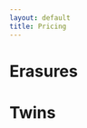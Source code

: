 ```yaml
---
layout: default
title: Pricing
---
```

<div class="wrapper">
	<h1>Erasures</h1>
</div>
<script async src="https://js.stripe.com/v3/pricing-table.js"></script>
<stripe-pricing-table pricing-table-id="prctbl_1MMxN2HduG3UDq9YNeKOLba4"
publishable-key="pk_test_51M4LvsHduG3UDq9YPelvJmXAKPotdCsDwgsznOFMZCZbMjlOUhjLBIwJdwTCtah4EzzF43dPBwJCW2UnVnGRgmDg00cwLGmaZT">
</stripe-pricing-table>

<div class="wrapper">
	<h1>Twins</h1>
</div>
<script async="" src="https://js.stripe.com/v3/pricing-table.js"></script>
<stripe-pricing-table pricing-table-id="prctbl_1MNAmnHduG3UDq9Ym9fmx0kP" publishable-key="pk_test_51M4LvsHduG3UDq9YPelvJmXAKPotdCsDwgsznOFMZCZbMjlOUhjLBIwJdwTCtah4EzzF43dPBwJCW2UnVnGRgmDg00cwLGmaZT">
</stripe-pricing-table>